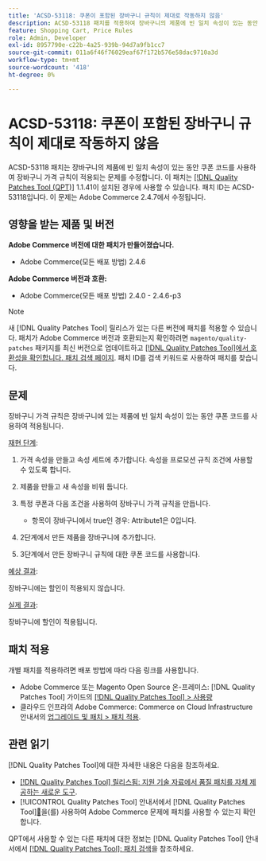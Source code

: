 ```yaml
---
title: 'ACSD-53118: 쿠폰이 포함된 장바구니 규칙이 제대로 작동하지 않음'
description: ACSD-53118 패치를 적용하여 장바구니의 제품에 빈 일치 속성이 있는 동안 쿠폰 코드를 사용하여 장바구니 가격 규칙이 적용되는 Adobe Commerce 문제를 해결합니다.
feature: Shopping Cart, Price Rules
role: Admin, Developer
exl-id: 8957790e-c22b-4a25-939b-94d7a9fb1cc7
source-git-commit: 011a6f46f76029eaf67f172b576e58dac9710a3d
workflow-type: tm+mt
source-wordcount: '418'
ht-degree: 0%

---
```


# ACSD-53118: 쿠폰이 포함된 장바구니 규칙이 제대로 작동하지 않음

ACSD-53118 패치는 장바구니의 제품에 빈 일치 속성이 있는 동안 쿠폰 코드를 사용하여 장바구니 가격 규칙이 적용되는 문제를 수정합니다. 이 패치는 [[!DNL Quality Patches Tool (QPT)]](https://experienceleague.adobe.com/en/docs/commerce-operations/tools/quality-patches-tool/quality-patches-tool-to-self-serve-quality-patches) 1.1.41이 설치된 경우에 사용할 수 있습니다. 패치 ID는 ACSD-53118입니다. 이 문제는 Adobe Commerce 2.4.7에서 수정됩니다.

## 영향을 받는 제품 및 버전

**Adobe Commerce 버전에 대한 패치가 만들어졌습니다.**

* Adobe Commerce(모든 배포 방법) 2.4.6

**Adobe Commerce 버전과 호환:**

* Adobe Commerce(모든 배포 방법) 2.4.0 - 2.4.6-p3

>[!NOTE]
>
>새 [!DNL Quality Patches Tool] 릴리스가 있는 다른 버전에 패치를 적용할 수 있습니다. 패치가 Adobe Commerce 버전과 호환되는지 확인하려면 `magento/quality-patches` 패키지를 최신 버전으로 업데이트하고 [[!DNL Quality Patches Tool]에서 호환성을 확인합니다. 패치 검색 페이지](https://experienceleague.adobe.com/tools/commerce-quality-patches/index.html). 패치 ID를 검색 키워드로 사용하여 패치를 찾습니다.

## 문제

장바구니 가격 규칙은 장바구니에 있는 제품에 빈 일치 속성이 있는 동안 쿠폰 코드를 사용하여 적용됩니다.

<u>재현 단계</u>:

1. 가격 속성을 만들고 속성 세트에 추가합니다. 속성을 프로모션 규칙 조건에 사용할 수 있도록 합니다.
1. 제품을 만들고 새 속성을 비워 둡니다.
1. 특정 쿠폰과 다음 조건을 사용하여 장바구니 가격 규칙을 만듭니다.

   * 항목이 장바구니에서 true인 경우: Attribute1은 0입니다.

1. 2단계에서 만든 제품을 장바구니에 추가합니다.
1. 3단계에서 만든 장바구니 규칙에 대한 쿠폰 코드를 사용합니다.

<u>예상 결과</u>:

장바구니에는 할인이 적용되지 않습니다.

<u>실제 결과</u>:

장바구니에 할인이 적용됩니다.

## 패치 적용

개별 패치를 적용하려면 배포 방법에 따라 다음 링크를 사용합니다.

* Adobe Commerce 또는 Magento Open Source 온-프레미스: [!DNL Quality Patches Tool] 가이드의 [[!DNL Quality Patches Tool] > 사용량](/help/tools/quality-patches-tool/usage.md)
* 클라우드 인프라의 Adobe Commerce: Commerce on Cloud Infrastructure 안내서의 [업그레이드 및 패치 > 패치 적용](https://experienceleague.adobe.com/docs/commerce-cloud-service/user-guide/develop/upgrade/apply-patches.html).

## 관련 읽기

[!DNL Quality Patches Tool]에 대한 자세한 내용은 다음을 참조하세요.

* [[!DNL Quality Patches Tool] 릴리스됨: 지원 기술 자료에서 품질 패치를 자체 제공하는 새로운 도구](https://experienceleague.adobe.com/en/docs/commerce-operations/tools/quality-patches-tool/quality-patches-tool-to-self-serve-quality-patches).
* [!UICONTROL Quality Patches Tool] 안내서에서  [!DNL Quality Patches Tool][&#128279;](/help/tools/quality-patches-tool/patches-available-in-qpt/check-patch-for-magento-issue-with-magento-quality-patches.md)을(를) 사용하여 Adobe Commerce 문제에 패치를 사용할 수 있는지 확인합니다.


QPT에서 사용할 수 있는 다른 패치에 대한 정보는 [!DNL Quality Patches Tool] 안내서에서 [[!DNL Quality Patches Tool]: 패치 검색](https://experienceleague.adobe.com/tools/commerce-quality-patches/index.html)을 참조하세요.
